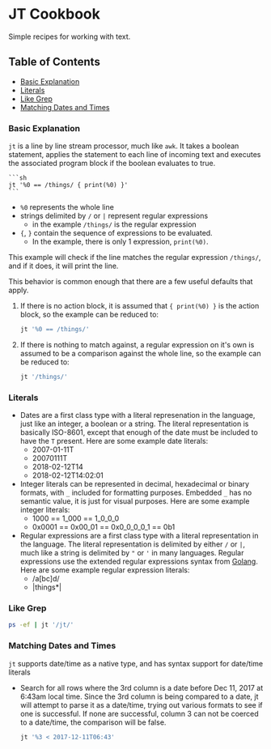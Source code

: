 # JT Cookbook

Simple recipes for working with text.

## Table of Contents

- [Basic Explanation](#basic-explanation)
- [Literals](#literals)
- [Like Grep](#like-grep)
- [Matching Dates and Times](#matching-dates-and-times)

### Basic Explanation

`jt` is a line by line stream processor, much like `awk`. It takes a boolean
statement, applies the statement to each line of incoming text and executes the
associated program block if the boolean evaluates to true.

    ```sh
    jt '%0 == /things/ { print(%0) }'
    ```

- `%0` represents the whole line
- strings delimited by `/` or `|` represent regular expressions
    - in the example `/things/` is the regular expression
- `{`, `}` contain the sequence of expressions to be evaluated.
    - In the example, there is only 1 expression, `print(%0)`.

This example will check if the line matches the regular expression `/things/`,
and if it does, it will print the line.

This behavior is common enough that there are a few useful defaults that apply.

1. If there is no action block, it is assumed that `{ print(%0) }` is the
   action block, so the example can be reduced to:
    ```sh
    jt '%0 == /things/'
    ```
1. If there is nothing to match against, a regular expression on it's own is
   assumed to be a comparison against the whole line, so the example can be
   reduced to:
    ```sh
    jt '/things/'
    ```

### Literals

- Dates are a first class type with a literal represenation in the language,
  just like an integer, a boolean or a string. The literal representation is
  basically ISO-8601, except that enough of the date must be included to have
  the `T` present. Here are some example date literals:
    - 2007-01-11T
    - 20070111T
    - 2018-02-12T14
    - 2018-02-12T14:02:01
- Integer literals can be represented in decimal, hexadecimal or binary
  formats, with `_` included for formatting purposes. Embedded `_` has no
  semantic value, it is just for visual purposes. Here are some example integer
  literals:
    - 1000 == 1_000 == 1_0_0_0
    - 0x0001 == 0x00_01 == 0x0_0_0_0_1 == 0b1
- Regular expressions are a first class type with a literal representation in
  the language. The literal representation is delimited by either `/` or `|`,
  much like a string is delimited by `"` or `'` in many languages. Regular
  expressions use the extended regular expressions syntax from
  [Golang](https://golang.org/pkg/regexp/syntax/). Here are some example
  regular expression literals:
    - /a[bc]d/
    - |things*|

### Like Grep

```sh
ps -ef | jt '/jt/'
```

### Matching Dates and Times

`jt` supports date/time as a native type, and has syntax support for date/time
literals

- Search for all rows where the 3rd column is a date before Dec 11, 2017 at
  6:43am local time. Since the 3rd column is being compared to a date, jt will
  attempt to parse it as a date/time, trying out various formats to see if one
  is successful. If none are successful, column 3 can not be coerced to a
  date/time, the comparison will be false.
    ```sh
    jt '%3 < 2017-12-11T06:43'
    ```

